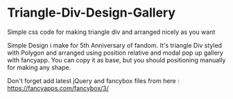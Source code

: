 # Triangle-Div-Design-Gallery
Simple css code for making triangle div and arranged nicely as you want

Simple Design i make for 5th Anniversary of fandom. It's triangle Div styled with Polygon and arranged using position relative and modal pop up gallery with fancyapp. You can copy it as base, but you should positioning manually for making any shape. 

Don't forget add latest jQuery and fancybox files from here : https://fancyapps.com/fancybox/3/
